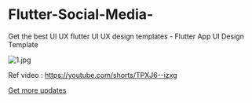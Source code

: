 # Flutter-Social-Media-
Get the best UI UX flutter UI UX design templates - Flutter App UI Design Template

<img src="/BoltUIX/Flutter-Social-Media-design/blob/main/%23assets/1.jpg?raw=true" alt="1.jpg">

Ref video : https://youtube.com/shorts/TPXJ6--izxg

<p><a href="https://www.youtube.com/channel/UCr6xjVwoyVkx7Q5AMEoUzhg?sub_confirmation=1">Get more updates</a></p>

